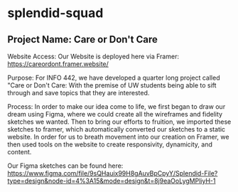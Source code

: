 # splendid-squad
## Project Name: Care or Don't Care
Website Access: Our Website is deployed here via Framer: https://careordont.framer.website/

Purpose: For INFO 442, we have developed a quarter long project called "Care or Don't Care: With the premise of UW students being able to sift through and save topics that they are interested.  

Process: In order to make our idea come to life, we first began to draw our dream using Figma, where we could create all the wireframes and fidelity sketches we wanted. Then to bring our efforts to fruition, we imported these sketches to framer, which automatically converted our sketches to a static website. In order for us to breath movement into our creation on Framer, we then used tools on the website to create responsivity, dynamicity, and content.

Our Figma sketches can be found here: https://www.figma.com/file/9sQHauix99H8gAuvBpCpyY/Splendid-File?type=design&node-id=4%3A15&mode=design&t=8j9eaOoLygMPliyH-1
